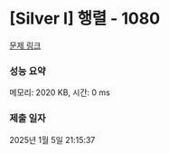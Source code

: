 # [Silver I] 행렬 - 1080 

[문제 링크](https://www.acmicpc.net/problem/1080) 

### 성능 요약

메모리: 2020 KB, 시간: 0 ms

### 제출 일자

2025년 1월 5일 21:15:37

